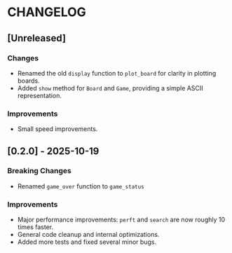 # CHANGELOG

## [Unreleased]

### Changes

- Renamed the old `display` function to `plot_board` for clarity in plotting boards.
- Added `show` method for `Board` and `Game`, providing a simple ASCII representation.

### Improvements

- Small speed improvements.

## [0.2.0] - 2025-10-19

### Breaking Changes

- Renamed `game_over` function to `game_status`

### Improvements

- Major performance improvements: `perft` and `search` are now roughly 10 times faster.
- General code cleanup and internal optimizations.
- Added more tests and fixed several minor bugs.
